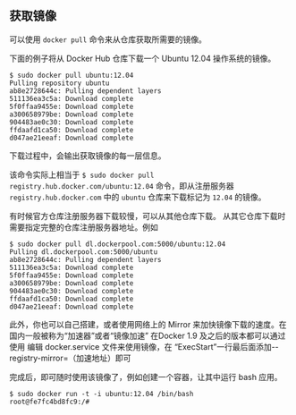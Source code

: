 ## 获取镜像

可以使用 `docker pull` 命令来从仓库获取所需要的镜像。

下面的例子将从 Docker Hub 仓库下载一个 Ubuntu 12.04 操作系统的镜像。
```
$ sudo docker pull ubuntu:12.04
Pulling repository ubuntu
ab8e2728644c: Pulling dependent layers
511136ea3c5a: Download complete
5f0ffaa9455e: Download complete
a300658979be: Download complete
904483ae0c30: Download complete
ffdaafd1ca50: Download complete
d047ae21eeaf: Download complete
```
下载过程中，会输出获取镜像的每一层信息。

该命令实际上相当于 `$ sudo docker pull registry.hub.docker.com/ubuntu:12.04` 命令，即从注册服务器 `registry.hub.docker.com` 中的 `ubuntu` 仓库来下载标记为 `12.04` 的镜像。

有时候官方仓库注册服务器下载较慢，可以从其他仓库下载。
从其它仓库下载时需要指定完整的仓库注册服务器地址。例如
```
$ sudo docker pull dl.dockerpool.com:5000/ubuntu:12.04
Pulling dl.dockerpool.com:5000/ubuntu
ab8e2728644c: Pulling dependent layers
511136ea3c5a: Download complete
5f0ffaa9455e: Download complete
a300658979be: Download complete
904483ae0c30: Download complete
ffdaafd1ca50: Download complete
d047ae21eeaf: Download complete
```
此外，你也可以自己搭建，或者使用网络上的 Mirror 来加快镜像下载的速度。在国内一般被称为“加速器”或者“镜像加速”
在Docker 1.9 及之后的版本都可以通过使用 编辑 docker.service 文件来使用镜像，在 “ExecStart”一行最后面添加--registry-mirror=（加速地址）即可

完成后，即可随时使用该镜像了，例如创建一个容器，让其中运行 bash 应用。
```
$ sudo docker run -t -i ubuntu:12.04 /bin/bash
root@fe7fc4bd8fc9:/#
```
